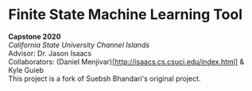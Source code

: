 # Finite State Machine Learning Tool  

**Capstone 2020**  
*California State University Channel Islands*  
Advisor: Dr. Jason Isaacs  
Collaborators: (Daniel Menjivar)[http://isaacs.cs.csuci.edu/index.html] & Kyle Guieb  
This project is a fork of Suebsh Bhandari's original project.


